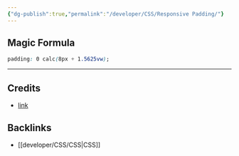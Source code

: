 ```yaml
---
{"dg-publish":true,"permalink":"/developer/CSS/Responsive Padding/"}
---
```



## Magic Formula

```css
padding: 0 calc(8px + 1.5625vw);
```

---

## Credits
- [link](https://matthewjamestaylor.com/responsive-padding#magic-formula)

## Backlinks
- [[developer/CSS/CSS\|CSS]]